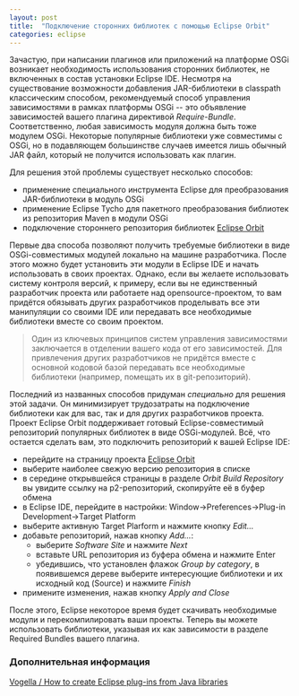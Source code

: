 ```yaml
---
layout: post
title:  "Подключение сторонних библиотек с помощью Eclipse Orbit"
categories: eclipse
---
```


Зачастую, при написании плагинов или приложений на платформе OSGi возникает необходимость использования сторонних библиотек, не включенных в состав установки Eclipse IDE. Несмотря на существование возможности добавления JAR-библиотеки в classpath классическим способом, рекомендуемый способ управления зависимостями в рамках платформы OSGi -- это объявление зависимостей вашего плагина директивой *Require-Bundle*. Соответственно, любая зависимость модуля должна быть тоже модулем OSGi. Некоторые популярные библиотеки уже совместимы с OSGi, но в подавляющем большинстве случаев имеется лишь обычный JAR файл, который не получится использовать как плагин.

Для решения этой проблемы существует несколько способов:
* применение специального инструмента Eclipse для преобразования JAR-библиотеки в модуль OSGi
* применение Eclipse Tycho для пакетного преобразования библиотек из репозитория Maven в модули OSGi
* подключение стороннего репозитория библиотек [Eclipse Orbit](https://www.eclipse.org/orbit/)

Первые два способа позволяют получить требуемые библиотеки в виде OSGi-совместимых модулей локально на машине разработчика. После этого можно будет установить эти модули в Eclipse IDE и начать использовать в своих проектах. Однако, если вы желаете использовать систему контроля версий, к примеру, если вы не единственный разработчик проекта или работаете над opensource-проектом, то вам придётся обязывать других разработчиков проделывать все эти манипуляции со своими IDE или передавать все необходимые библиотеки вместе со своим проектом.

> Один из ключевых принципов систем управления зависимостями заключается в отделении вашего кода от его зависимостей. Для привлечения других разработчиков не придётся вместе с основной кодовой базой передавать все необходимые библиотеки (например, помещать их в git-репозиторий).

Последний из названных способов придуман *специально* для решения этой задачи. Он минимизирует трудозатраты на подключение библиотеки как для вас, так и для других разработчиков проекта. Проект Eclipse Orbit поддерживает готовый Eclipse-совместимый репозиторий популярных библиотек в виде OSGi-модулей. Всё, что остается сделать вам, это подключить репозиторий к вашей Eclipse IDE:
* перейдите на страницу проекта [Eclipse Orbit](https://download.eclipse.org/tools/orbit/downloads/)
* выберите наиболее свежую версию репозитория в списке
* в середине открывшейся страницы в разделе *Orbit Build Repository* вы увидите ссылку на p2-репозиторий, скопируйте её в буфер обмена
* в Eclipse IDE, перейдите в настройки: Window→Preferences→Plug-in Development→Target Platform
* выберите активную Target Plarform и нажмите кнопку *Edit...*
* добавьте репозиторий, нажав кнопку *Add...*:
    * выберите *Software Site* и нажмите *Next*
    * вставьте URL репозитория из буфера обмена и нажмите Enter
    * убедившись, что установлен флажок *Group by category*, в появившемся дереве выберите интересующие библиотеки и их исходный код (Source) и нажмите *Finish*
* примените изменения, нажав кнопку *Apply and Close*

После этого, Eclipse некоторое время будет скачивать необходимые модули и перекомпилировать ваши проекты. Теперь вы можете использовать библиотеки, указывая их как зависимости в разделе Required Bundles вашего плагина.

### Дополнительная информация

[Vogella / How to create Eclipse plug-ins from Java libraries](https://www.vogella.com/tutorials/EclipseJarToPlugin/article.html)
